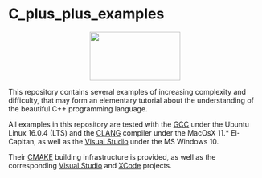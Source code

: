 # C_plus_plus_examples

<center><IMG src="http://davidcanino.github.io/img/logo-sun.jpg" border="0" width="180" height="97"></center><p>

This repository contains several examples of increasing complexity and difficulty, that may form an elementary tutorial about the understanding of the beautiful C++ programming language.

All examples in this repository are tested with the <A href="http://gcc.gnu.org/">GCC</A> under the Ubuntu Linux 16.0.4 (LTS) and the <A href="http://clang.llvm.org/">CLANG</A> compiler under the MacOsX 11.* El-Capitan, as well as the <A href="http://www.visualstudio.com/">Visual Studio</A> under the MS Windows 10.

Their <A href="http://cmake.org">CMAKE</A> building infrastructure is provided, as well as the corresponding <A href="http://www.visualstudio.com/">Visual Studio</A> and <A href="http://developer.apple.com/xcode/">XCode</A> projects.
